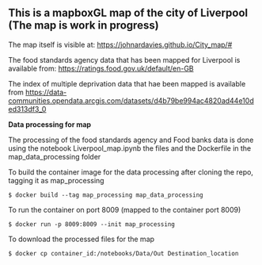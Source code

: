 ## This is a mapboxGL map of the city of Liverpool (The map is work in progress)

The map itself is visible at:
https://johnardavies.github.io/City_map/#


The food standards agency data that has been mapped for Liverpool is available from:
https://ratings.food.gov.uk/default/en-GB


The index of multiple deprivation data that hae been mapped is available from
https://data-communities.opendata.arcgis.com/datasets/d4b79be994ac4820ad44e10ded313df3_0

**Data processing for map**

The processing of the food standards agency and Food banks data is done using the notebook
Liverpool_map.ipynb the files and the Dockerfile in the map_data_processing folder

To build the container image for the data processing after cloning the repo, tagging it as map_processing
```
$ docker build --tag map_processing map_data_processing
```
To run the container on port 8009 (mapped to the container port 8009)
```
$ docker run -p 8009:8009 --init map_processing
```
To download the processed files for the map
```
$ docker cp container_id:/notebooks/Data/Out Destination_location
```
